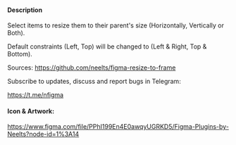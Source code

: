 #### Description

Select items to resize them to their parent's size (Horizontally, Vertically or Both).

Default constraints (Left, Top) will be changed to (Left & Right, Top & Bottom).

Sources: https://github.com/neelts/figma-resize-to-frame

Subscribe to updates, discuss and report bugs in Telegram:

https://t.me/nfigma

#### Icon & Artwork:

https://www.figma.com/file/PPhI199En4E0awqyUGRKD5/Figma-Plugins-by-Neelts?node-id=1%3A14
